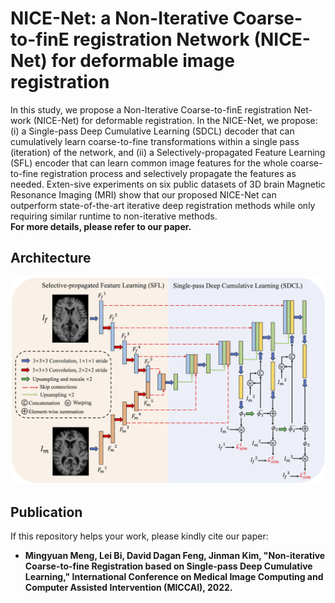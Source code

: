 # NICE-Net: a Non-Iterative Coarse-to-finE registration Network (NICE-Net) for deformable image registration
In this study, we propose a Non-Iterative Coarse-to-finE registration Net-work (NICE-Net) for deformable registration. In the NICE-Net, we propose: (i) a Single-pass Deep Cumulative Learning (SDCL) decoder that can cumulatively learn coarse-to-fine transformations within a single pass (iteration) of the network, and (ii) a Selectively-propagated Feature Learning (SFL) encoder that can learn common image features for the whole coarse-to-fine registration process and selectively propagate the features as needed. Exten-sive experiments on six public datasets of 3D brain Magnetic Resonance Imaging (MRI) show that our proposed NICE-Net can outperform state-of-the-art iterative deep registration methods while only requiring similar runtime to non-iterative methods.  
**For more details, please refer to our paper.**

## Architecture
![architecture](https://github.com/MungoMeng/Registration-NICE-Net/blob/master/Figure/architecture.png)

## Publication
If this repository helps your work, please kindly cite our paper:
* **Mingyuan Meng, Lei Bi, David Dagan Feng, Jinman Kim, "Non-iterative Coarse-to-fine Registration based on Single-pass Deep Cumulative Learning," International Conference on Medical Image Computing and Computer Assisted Intervention (MICCAI), 2022.**
